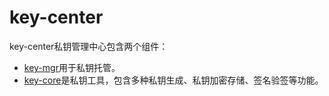 # key-center

key-center私钥管理中心包含两个组件：

- [key-mgr](key-mgr/README.md)用于私钥托管。
- [key-core](key-core/README.md)是私钥工具，包含多种私钥生成、私钥加密存储、签名验签等功能。